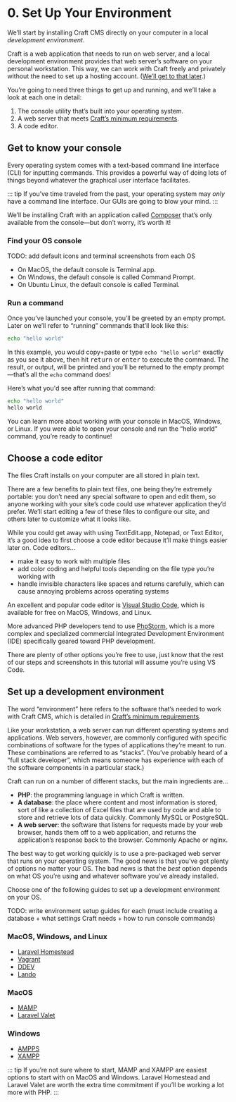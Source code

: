 # 0. Set Up Your Environment

We’ll start by installing Craft CMS directly on your computer in a local _development environment_.

Craft is a web application that needs to run on web server, and a local development environment provides that web server’s software on your personal workstation. This way, we can work with Craft freely and privately without the need to set up a hosting account. ([We’ll get to that later](deploy.md).)

You’re going to need three things to get up and running, and we’ll take a look at each one in detail:

1. The console utility that’s built into your operating system.
2. A web server that meets [Craft’s minimum requirements](https://docs.craftcms.com/v3/requirements.html).
3. A code editor.

## Get to know your console

Every operating system comes with a text-based command line interface (CLI) for inputting commands. This provides a powerful way of doing lots of things beyond whatever the graphical user interface facilitates. 

::: tip
If you’ve time traveled from the past, your operating system may *only* have a command line interface. Our GUIs are going to blow your mind.
:::

We’ll be installing Craft with an application called [Composer](https://getcomposer.org/) that’s only available from the console—but don’t worry, it’s worth it!

### Find your OS console

TODO: add default icons and terminal screenshots from each OS

- On MacOS, the default console is Terminal.app.
- On Windows, the default console is called Command Prompt.
- On Ubuntu Linux, the default console is called Terminal.

### Run a command

Once you’ve launched your console, you’ll be greeted by an empty prompt. Later on we’ll refer to “running” commands that’ll look like this:

```bash
echo "hello world"
```

In this example, you would copy+paste or type `echo "hello world"` exactly as you see it above, then hit <kbd>return</kbd> or <kbd>enter</kbd> to execute the command. The result, or output, will be printed and you’ll be returned to the empty prompt—that’s all the `echo` command does!

Here’s what you'd see after running that command:

```bash
echo "hello world"
hello world
```

You can learn more about working with your console in MacOS, Windows, or Linux. If you were able to open your console and run the “hello world” command, you’re ready to continue!

## Choose a code editor

The files Craft installs on your computer are all stored in plain text. 

There are a few benefits to plain text files, one being they’re extremely portable: you don’t need any special software to open and edit them, so anyone working with your site’s code could use whatever application they’d prefer. We’ll start editing a few of these files to configure our site, and others later to customize what it looks like.

While you could get away with using TextEdit.app, Notepad, or Text Editor, it’s a good idea to first choose a code editor because it’ll make things easier later on. Code editors...

- make it easy to work with multiple files
- add color coding and helpful tools depending on the file type you’re working with
- handle invisible characters like spaces and returns carefully, which can cause annoying problems across operating systems

An excellent and popular code editor is [Visual Studio Code](https://code.visualstudio.com/), which is available for free on MacOS, Windows, and Linux.

More advanced PHP developers tend to use [PhpStorm](https://www.jetbrains.com/phpstorm/), which is a more complex and specialized commercial Integrated Development Environment (IDE) specifically geared toward PHP development.

There are plenty of other options you’re free to use, just know that the rest of our steps and screenshots in this tutorial will assume you’re using VS Code.

## Set up a development environment

The word “environment” here refers to the software that’s needed to work with Craft CMS, which is detailed in [Craft’s minimum requirements](https://docs.craftcms.com/v3/requirements.html). 

Like your workstation, a web server can run different operating systems and applications. Web servers, however, are commonly configured with specific combinations of software for the types of applications they’re meant to run. These combinations are referred to as “stacks”. (You’ve probably heard of a “full stack developer”, which means someone has experience with each of the software components in a particular stack.)

Craft can run on a number of different stacks, but the main ingredients are...

- **PHP**: the programming language in which Craft is written.
- **A database**: the place where content and most information is stored, sort of like a collection of Excel files that are used by code and able to store and retrieve lots of data quickly. Commonly MySQL or PostgreSQL.
- **A web server**: the software that listens for requests made by your web browser, hands them off to a web application, and returns the application’s response back to the browser. Commonly Apache or nginx.

The best way to get working quickly is to use a pre-packaged web server that runs on your operating system. The good news is that you’ve got plenty of options no matter your OS. The bad news is that the _best_ option depends on what OS you’re using and whatever software you’ve already installed.

Choose one of the following guides to set up a development environment on your OS.

TODO: write environment setup guides for each (must include creating a database + what settings Craft needs + how to run console commands)

### MacOS, Windows, and Linux

- [Laravel Homestead](#)
- [Vagrant](#)
- [DDEV](#)
- [Lando](#)

### MacOS

- [MAMP](#)
- [Laravel Valet](#)

### Windows

- [AMPPS](#)
- [XAMPP](#)

::: tip
If you’re not sure where to start, MAMP and XAMPP are easiest options to start with on MacOS and Windows. Laravel Homestead and Laravel Valet are worth the extra time commitment if you’ll be working a lot more with PHP.
:::
